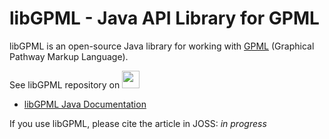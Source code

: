 # libGPML - Java API Library for GPML

libGPML is an open-source Java library for working with [GPML](https://pathvisio.org/documentation/GPML) (Graphical Pathway Markup Language).

See libGPML repository on    <a href="https://github.com/PathVisio/libGPML/"><img src="github_icon.svg" height="28" ></a>

* [libGPML Java Documentation](https://pathvisio.org/libgpml-javadoc/)


If you use libGPML, please cite the article in JOSS: *in progress*
